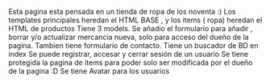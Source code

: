 Esta pagina esta pensada en un tienda de ropa de los noventa :)
Los templates principales heredan el HTML BASE , y los items ( ropa) heredan el HTML  de productos 
Tiene 3 models.
Se añadio el formulario para añadir , borrar y/o actualizar mercancia nueva, solo para acceso del dueño de la pagina. Tambien tiene formulario de contacto.
Tiene un buscador de BD en index 
Se puede registrar, accesar  y cerrar sesión de un  usuario
Se tiene protegida la pagina de items para poder solo ser modificada por el dueño de la pagina :D
Se tiene Avatar para los usuarios 
